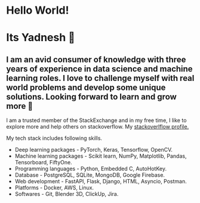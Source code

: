 # Hello World! 
# Its Yadnesh 👋

## I am an avid consumer of knowledge with three years of experience in data science and machine learning roles. I love to challenge myself with real world problems and develop some unique solutions. Looking forward to learn and grow more 🌿

I am a trusted member of the StackExchange and in my free time, I like to explore more and help others on stackoverflow. My [stackoverlflow profile.](https://stackexchange.com/users/18750491/yadneshd?tab=accounts)

My tech stack includes following skills. 

* Deep learning packages    - PyTorch, Keras, Tensorflow, OpenCV.
* Machine learning packages - Scikit learn, NumPy, Matplotlib, Pandas, Tensorboard,
                                FiftyOne.
* Programming languages     - Python, Embedded C, AutoHotKey.
* Database                  - PostgreSQL, SQLite, MongoDB, Google Firebase.
* Web development           - FastAPI, Flask, Django, HTML, Asyncio, Postman.
* Platforms                 - Docker, AWS, Linux.
* Softwares                 - Git, Blender 3D, ClickUp, Jira.

